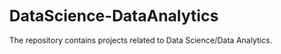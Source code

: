 # DataScience-DataAnalytics
The repository contains projects related to Data Science/Data Analytics.
